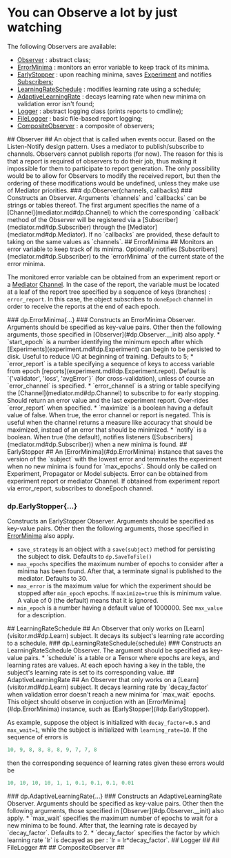 # You can Observe a lot by just watching #
The following Observers are available:
 * [Observer](#dp.Observer) : abstract class;
  * [ErrorMinima](#dp.ErrorMinima) : monitors an error variable to keep track of its minima.
   * [EarlyStopper](#dp.EarlyStopper) : upon reaching minima, saves [Experiment](experiment.md#dp.Experiment) and notifies [Subscribers](mediator.md#dp.Subscriber);
  * [LearningRateSchedule](#dp.LearningRateSchedule) : modifies learning rate using a schedule;
  * [AdaptiveLearningRate](#dp.AdaptiveLearningRate) : decays learning rate when new minima on validation error isn't found;
  * [Logger](#dp.Logger) : abstract logging class (prints reports to cmdline);
   * [FileLogger](#dp.FileLogger) : basic file-based report logging;
  * [CompositeObserver](#dp.CompositeObserver) : a composite of observers;

<a name="dp.Observer"/>
## Observer ##
An object that is called when events occur. Based on the Listen-Notify design pattern. 
Uses a mediator to publish/subscribe to channels.
Observers cannot publish reports (for now). The reason for this is 
that a report is required of observers to do their job, thus making
it impossible for them to participate to report generation.
The only possibility would be to allow for Observers to modify the 
received report, but then the ordering of these modifications would
be undefined, unless they make use of Mediator priorities.

<a name='dp.Observer.__init'/>
### dp.Observer(channels, callbacks) ###
Constructs an Observer. Arguments `channels` and `callbacks` can 
be strings or tables thereof. The first argument specifies the name of 
a [Channel](mediator.md#dp.Channel) to which the corresponding `callback` method of the Observer 
will be registered via a [Subscriber](mediator.md#dp.Subscriber) through the 
[Mediator](mediator.md#dp.Mediator).
If no `callbacks` are provided, these default to taking on the same values 
as `channels`.

<a name='dp.ErrorMinima'/>
## ErrorMinima ##
Monitors an error variable to keep track of its minima. Optionally notifies
[Subscribers](mediator.md#dp.Subscriber) to the `errorMinima` of the current state 
of the error minima.

The monitored error variable can be obtained from an experiment 
report or a [Mediator](mediator.md#dp.Mediator) [Channel](mediator.md#dp.Mediator). 
In the case of the report, the variable must be 
located at a leaf of the report tree specified by a sequence of keys (branches) : `error_report`. 
In this case, the object subscribes to `doneEpoch` channel in order to receive the reports
at the end of each epoch.

<a name='dp.ErrorMinima.__init'/>
### dp.ErrorMinima{...} ###
Constructs an ErrorMinima Observer. Arguments should be specified as key-value pairs. 
Other then the following arguments, those specified in [Observer](#dp.Observer.__init) also apply.
 * `start_epoch` is a number identifying the minimum epoch after which [Experiments](experiment.md#dp.Experiment) can begin to be persisted to disk. Useful to reduce I/O at beginning of training. Defaults to 5;
 * `error_report` is a table specifying a sequence of keys to access variable from epoch [reports](experiment.md#dp.Experiment.repot). Default is `{'validator', 'loss', 'avgError'}` (for cross-validation), unless of course an `error_channel` is specified.
 * `error_channel` is a string or table specifying the [Channel](mediator.md#dp.Channel) to subscribe to for early stopping. Should return an error value and the last experiment report. Over-rides `error_report` when specified.
 * `maximize` is a boolean having a default value of false. When true, the error channel or report is negated. This is useful when the channel returns a measure like accuracy that should be maximized, instead of an error that should be minimized.
 * `notify` is a boolean. When true (the default), notifies listeners ([Subscribers](mediator.md#dp.Subscriber)) when a new minima is found.
 
<a name="dp.EarlyStopper"/>
## EarlyStopper ##
An [ErrorMinima](#dp.ErrorMinima) instance that saves the version of 
the `subject` with the lowest error and terminates 
the experiment when no new minima is found for `max_epochs`.
Should only be called on Experiment, Propagator or Model subjects.
Error can be obtained from experiment report or mediator Channel. 
If obtained from experiment report via error_report, subscribes to doneEpoch channel.

### dp.EarlyStopper{...} ###
Constructs an EarlyStopper Observer. Arguments should be specified as key-value pairs.
Other then the following arguments, those specified in [ErrorMinima](#dp.ErrorMinima.__init) also apply.
 * `save_strategy` is an object with a `save(subject)` method for persisting the subject to disk. Defaults to `dp.SaveToFile()`
 * `max_epochs` specifies the maximum number of epochs to consider after a minima has been found. After that, a terminate signal is published to the mediator. Defaults to 30.
 * `max_error` is the maximum value for which the experiment should be stopped after `min_epoch` epochs. If `maximize=true` this is minimum value. A value of 0 (the default) means that it is ignored.
 * `min_epoch` is a number having a default value of 1000000. See `max_value` for a description.

<a name="dp.LearningRateSchedule"/>
## LearningRateSchedule ##
An Observer that only works on [Learn](visitor.md#dp.Learn) subject. 
It decays its subject's learning rate according to a schedule.

<a name="dp.LearningRateSchedule.__init"/>
### dp.LearningRateSchedule{schedule} ###
Constructs an LearningRateSchedule Observer. The argument should be specified as key-value pairs.
 * `schedule` is a table or a Tensor where epochs are keys, and learning rates are values. At each epoch having a key in the table, the subject's learning rate is set to its corresponding value. 

<a name="dp.AdaptiveLearningRate"/>
## AdaptiveLearningRate ##
An Observer that only works on a [Learn](visitor.md#dp.Learn) subject.
It decays learning rate by `decay_factor` when validation error doesn't reach a new 
minima for `max_wait` epochs. This object should observe in conjuction with an 
[ErrorMinima](#dp.ErrorMinima) instance, such as [EarlyStopper](#dp.EarlyStopper).

As example, suppose the object is initialized with `decay_factor=0.5` 
and `max_wait=1`, while the subject is initialized with `learning_rate=10`. 
If the sequence of errors is 
```lua
10, 9, 8, 8, 8, 8, 9, 7, 7, 8
```
then the corresponding sequence of learning rates given these errors would be
```lua
10, 10, 10, 10, 1, 1, 0.1, 0.1, 0.1, 0.01
```
 
<a name="dp.AdaptiveLearningRate.__init"/>
### dp.AdaptiveLearningRate{...} ###
Constructs an AdaptiveLearningRate Observer. Arguments should be specified as key-value pairs.
Other then the following arguments, those specified in [Observer](#dp.Observer.__init) also apply.
 * `max_wait` specifies the maximum number of epochs to wait for a new minima to be found. After that, the learning rate is decayed by `decay_factor`. Defaults to 2.
 * `decay_factor` specifies the factor by which learning rate `lr` is decayed as per : `lr = lr*decay_factor`.

<a name="dp.Logger"/>
## Logger ##

<a name="dp.FileLogger"/>
## FileLogger ##

<a name="dp.CompositeObserver"/>
## CompositeObserver ##
